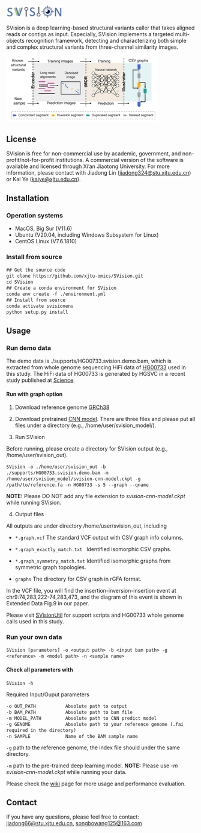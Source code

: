 <div align=left><img width=30% height=30% src="https://github.com/xjtu-omics/SVision/blob/master/supports/svision-logo.png"/></div>


SVision is a deep learning-based structural variants caller that takes aligned reads or contigs as input. 
Especially, SVision implements a targeted multi-objects recognition framework, detecting and characterizing both simple and complex structural variants from three-channel similarity images.

<div align=left><img width=80% height=80% src="https://github.com/xjtu-omics/SVision/blob/master/supports/workflow.png"/></div> 


## License

SVision is free for non-commercial use by academic, government, and non-profit/not-for-profit institutions. A commercial version of the software is available and licensed through Xi’an Jiaotong University. 
For more information, please contact with Jiadong Lin (jiadong324@stu.xjtu.edu.cn) or Kai Ye (kaiye@xjtu.edu.cn).

## Installation


### Operation systems

* MacOS, Big Sur (V11.6)
* Ubuntu (V20.04, including Windows Subsystem for Linux)
* CentOS Linux (V7.6.1810)

### Install from source

```
## Get the source code
git clone https://github.com/xjtu-omics/SVision.git
cd SVision
## Create a conda environment for SVision
conda env create -f ./environment.yml 
## Install from source
conda activate svisionenv
python setup.py install
```

## Usage

### Run demo data

The demo data is ./supports/HG00733.svision.demo.bam, which is extracted from whole genome sequencing HiFi 
data of [HG00733](http://ftp.1000genomes.ebi.ac.uk/vol1/ftp/data_collections/HGSVC2/working/20190925_PUR_PacBio_HiFi/) used in this study. 
The HiFi data of HG00733 is generated by HGSVC in a recent study published at [Science](https://www.science.org/doi/10.1126/science.abf7117?url_ver=Z39.88-2003&rfr_id=ori:rid:crossref.org&rfr_dat=cr_pub%20%200pubmed).

#### Run with graph option

1. Download reference genome [GRCh38](https://drive.google.com/file/d/10q3hEroEpGw_wqv3qvg9omF4w2kPqDm9/view?usp=sharing)

2. Download pretrained [CNN model](https://drive.google.com/drive/folders/1j74IN6kPKEx9hy3aENx3zHYPUnyYWGvj?usp=sharing). 
   There are three files and please put all files under a directory (e.g., /home/user/svision_model/).

3. Run SVision

Before running, please create a directory for SVision output (e.g., /home/user/svision_out).

```
SVision -o ./home/user/svision_out -b ./supports/HG00733.svision.demo.bam -m /home/user/svision_model/svision-cnn-model.ckpt -g /path/to/reference.fa -n HG00733 -s 5 --graph --qname
```

**NOTE:** Please DO NOT add any file extension to *svision-cnn-model.ckpt* while running SVision.

4. Output files

All outputs are under directory /home/user/svision_out, including

* ``` *.graph.vcf ``` The standard VCF output with CSV graph info columns.

* ```*.graph_exactly_match.txt ``` Identified isomorphic CSV graphs.

* ```*.graph_symmetry_match.txt``` Identified isomorphic graphs from symmetric graph topologies.

* ```graphs``` The directory for CSV graph in rGFA format.

In the VCF file, you will find the insertion-inversion-insertion event at chr9:74,283,222-74,283,473, and the diagram of this event is shown in Extended Data Fig.9 in our paper.

Please visit [SVisionUtil](https://github.com/jiadong324/SVisionUtils) for support scripts and HG00733 whole genome calls used in this study. 

### Run your own data

```
SVision [parameters] -o <output path> -b <input bam path> -g <reference> -m <model path> -n <sample name>
```

#### Check all parameters with

```
SVision -h
```

Required Input/Ouput parameters

```
-o OUT_PATH           Absolute path to output
-b BAM_PATH           Absolute path to bam file
-m MODEL_PATH         Absolute path to CNN predict model
-g GENOME             Absolute path to your reference genome (.fai required in the directory)
-n SAMPLE             Name of the BAM sample name
```

```-g``` path to the reference genome, the index file should under the same directory.

```-m``` path to the pre-trained deep learning model. **NOTE:** Please use *-m svision-cnn-model.ckpt* while running your data.

Please check the [wiki](https://github.com/xjtu-omics/SVision/wiki) page for more usage and performance evaluation.

## Contact
If you have any questions, please feel free to contact: jiadong66@stu.xjtu.edu.cn, songbowang125@163.com
